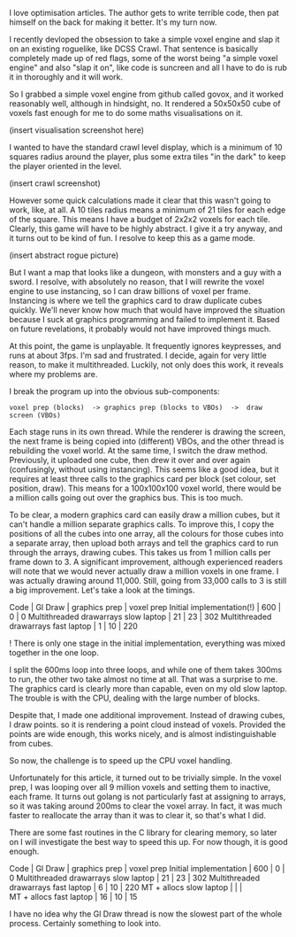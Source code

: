 I love optimisation articles.  The author gets to write terrible code, then pat himself on the back for making it better.  It's my turn now.

I recently devloped the obsession to take a simple voxel engine and slap it on an existing roguelike, like DCSS Crawl.  That sentence is basically completely made up of red flags, some of the worst being "a simple voxel engine" and also "slap it on", like code is suncreen and all I have to do is rub it in thoroughly and it will work.

So I grabbed a simple voxel engine from github called govox, and it worked reasonably well, although in hindsight, no.  It rendered a 50x50x50 cube of voxels fast enough for me to do some maths visualisations on it.

(insert visualisation screenshot here)

I wanted to have the standard crawl level display, which is a minimum of 10 squares radius around the player, plus some extra tiles "in the dark" to keep the player oriented in the level.

(insert crawl screenshot)

However some quick calculations made it clear that this wasn't going to work, like, at all.  A 10 tiles radius means a minimum of 21 tiles for each edge of the square.  This means I have a budget of 2x2x2 voxels for each tile.  Clearly, this game will have to be highly abstract.  I give it a try anyway, and it turns out to be kind of fun.  I resolve to keep this as a game mode.

(insert abstract rogue picture)

But I want a map that looks like a dungeon, with monsters and a guy with a sword.  I resolve, with absolutely no reason, that I will rewrite the voxel engine to use instancing, so I can draw billions of voxel per frame.  Instancing is where we tell the graphics card to draw duplicate cubes quickly.  We'll never know how much that would have improved the situation because I suck at graphics programming and failed to implement it.  Based on future revelations, it probably would not have improved things much.

At this point, the game is unplayable.  It frequently ignores keypresses, and runs at about 3fps.  I'm sad and frustrated.  I decide, again for very little reason, to make it multithreaded.  Luckily, not only does this work, it reveals where my problems are.

I break the program up into the obvious sub-components:

	voxel prep (blocks)  -> graphics prep (blocks to VBOs)  ->  draw screen (VBOs)

Each stage runs in its own thread.  While the renderer is drawing the screen, the next frame is being copied into (different) VBOs, and the other thread is rebuilding the voxel world.  At the same time, I switch the draw method.  Previously, it uploaded one cube, then drew it over and over again (confusingly, without using instancing).  This seems like a good idea, but it requires at least three calls to the graphics card per block (set colour, set position, draw).  This means for a 100x100x100 voxel world, there would be a million calls going out over the graphics bus.  This is too much.

To be clear, a modern graphics card can easily draw a million cubes, but it can't handle a million separate graphics calls.  To improve this, I copy the positions of all the cubes into one array, all the colours for those cubes into a separate array, then upload both arrays and tell the graphics card to run through the arrays, drawing cubes.  This takes us from 1 million calls per frame down to 3.  A significant improvement, although experienced readers will note that we would never actually draw a million voxels in one frame.  I was actually drawing around 11,000.  Still, going from 33,000 calls to 3 is still a big improvement.  Let's take a look at the timings.


Code                                      | Gl Draw | graphics prep | voxel prep
Initial implementation(!)                   | 600     |  0            | 0
Multithreaded drawarrays  slow laptop     | 21      | 23            | 302 
Multithreaded drawarrays  fast laptop     | 1       | 10            | 220

!  There is only one stage in the initial implementation, everything was mixed together in the one loop.

I split the 600ms loop into three loops, and while one of them takes 300ms to run, the other two take almost no time at all.  That was a surprise to me.  The graphics card is clearly more than capable, even on my old slow laptop.  The trouble is with the CPU, dealing with the large number of blocks.

Despite that, I made one additional improvement.  Instead of drawing cubes, I draw points.  so it is rendering a point cloud instead of voxels.  Provided the points are wide enough, this works nicely, and is almost indistinguishable from cubes.

So now, the challenge is to speed up the CPU voxel handling.

Unfortunately for this article, it turned out to be trivially simple.  In the voxel prep, I was looping over all 9 million voxels and setting them to inactive, each frame.  It turns out golang is not particularly fast at assigning to arrays, so it was taking around 200ms to clear the voxel array.  In fact, it was much faster to reallocate the array than it was to clear it, so that's what I did.

There are some fast routines in the C library for clearing memory, so later on I will investigate the best way to speed this up.  For now though, it is good enough.

Code                                      | Gl Draw | graphics prep | voxel prep
Initial implementation                    | 600     |  0            | 0
Multithreaded drawarrays  slow laptop     | 21      | 23            | 302 
Multithreaded drawarrays  fast laptop     | 6       | 10            | 220
MT + allocs  slow laptop                  |         |               |     
MT + allocs  fast laptop                  | 16      | 10            | 15

I have no idea why the Gl Draw thread is now the slowest part of the whole process.  Certainly something to look into.  
